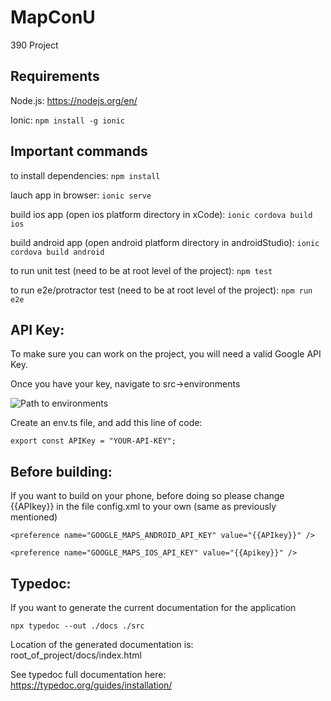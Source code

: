 # MapConU

390 Project

## Requirements

Node.js: https://nodejs.org/en/

Ionic: `npm install -g ionic`

## Important commands

to install dependencies:
`npm install`

lauch app in browser:
`ionic serve`

build ios app (open ios platform directory in xCode):
`ionic cordova build ios`

build android app (open android platform directory in androidStudio):
`ionic cordova build android`

to run unit test (need to be at root level of the project):
`npm test`

to run e2e/protractor test (need to be at root level of the project):
`npm run e2e`

## API Key:

To make sure you can work on the project, you will need a valid Google API Key.

Once you have your key, navigate to src->environments

![Path to environments](https://i.ibb.co/w7T2MxH/Selection-003.png)

Create an env.ts file, and add this line of code:

`export const APIKey = "YOUR-API-KEY";`

## Before building:

If you want to build on your phone, before doing so please change {{APIkey}} in the file config.xml to your own (same as previously mentioned)

`<preference name="GOOGLE_MAPS_ANDROID_API_KEY" value="{{APIkey}}" />`

`<preference name="GOOGLE_MAPS_IOS_API_KEY" value="{{Apikey}}" />`

## Typedoc:

If you want to generate the current documentation for the application

`npx typedoc --out ./docs ./src`

Location of the generated documentation is: root_of_project/docs/index.html

See typedoc full documentation here: https://typedoc.org/guides/installation/
